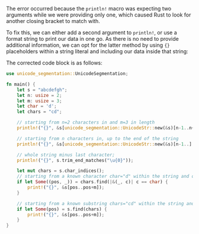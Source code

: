The error occurred because the `println!` macro was expecting two arguments while we were providing only one, which caused Rust to look for another closing bracket to match with.

To fix this, we can either add a second argument to `println!`, or use a format string to print our data in one go. As there is no need to provide additional information, we can opt for the latter method by using `{}` placeholders within a string literal and including our data inside that string:

The corrected code block is as follows:

```rs
use unicode_segmentation::UnicodeSegmentation;

fn main() {
    let s = "abcdefgh";
    let n: usize = 2;
    let m: usize = 3;
    let char = 'd';
    let chars = "cd";

    // starting from n=2 characters in and m=3 in length
    println!("{}", &s[unicode_segmentation::UnicodeStr::new(&s)[n-1..n+m-1].collect::<String>()]);

    // starting from n characters in, up to the end of the string
    println!("{}", &s[unicode_segmentation::UnicodeStr::new(&s)[n-1..].collect::<String>()]);

    // whole string minus last character;
    println!("{}", s.trim_end_matches("\u{0}"));

    let mut chars = s.char_indices();
    // starting from a known character char="d" within the string and of m length
    if let Some((pos, _)) = chars.find(|&(_, c)| c == char) {
        print!("{}", &s[pos..pos+m]);
    }

    // starting from a known substring chars="cd" within the string and of m length. 
    if let Some(pos) = s.find(chars) {
        print!("{}", &s[pos..pos+m]);
    }
}
```
